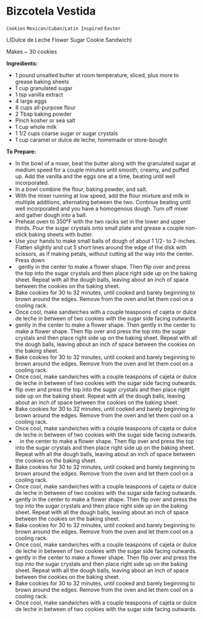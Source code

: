 # Bizcotela Vestida

`Cookies` `Mexican/Cuban/Latin Inspired` `Easter`

L(Dulce de Leche Flower Sugar Cookie Sandwich)

Makes ~ 30 cookies

**Ingredients:**

- 1 pound unsalted butter at room temperature, sliced, plus more to grease baking sheets
- 1 cup granulated sugar
- 1 tsp vanilla extract
- 4 large eggs
- 8 cups all-purpose flour
- 2 Tbsp baking powder
- Pinch kosher or sea salt
- 1 cup whole milk
- 1 1/2 cups coarse sugar or sugar crystals
- 1 cup caramel or dulce de leche, homemade or store-bought

**To Prepare:**

- In the bowl of a mixer, beat the butter along with the granulated sugar at medium speed for a couple minutes until smooth, creamy, and puffed up. Add the vanilla and the eggs one at a time, beating until well incorporated.
- In a bowl combine the flour, baking powder, and salt.
- With the mixer running at low speed, add the flour mixture and milk in multiple additions, alternating between the two. Continue beating until well incorporated and you have a homogenous dough. Turn off mixer and gather dough into a ball.
- Preheat oven to 350°F with the two racks set in the lower and upper thirds. Pour the sugar crystals onto small plate and grease a couple non-stick baking sheets with butter.
- Use your hands to make small balls of dough of about 1 1/2- to 2-inches. Flatten slightly and cut 5 short lines around the edge of the disk with scissors, as if making petals, without cutting all the way into the center. Press down 
-   gently in the center to make a flower shape. Then flip over and press the top into the sugar crystals and then place right side up on the baking sheet. Repeat with all the dough balls, leaving about an inch of space between the cookies on the baking sheet.
- Bake cookies for 30 to 32 minutes, until cooked and barely beginning to brown around the edges. Remove from the oven and let them cool on a cooling rack.
- Once cool, make sandwiches with a couple teaspoons of cajeta or dulce de leche in between of two cookies with the sugar side facing outwards.
- gently in the center to make a flower shape. Then gently in the center to make a flower shape. Then flip over and press the top into the sugar crystals and then place right side up on the baking sheet. Repeat with all the dough balls, leaving about an inch of space between the cookies on the baking sheet.
- Bake cookies for 30 to 32 minutes, until cooked and barely beginning to brown around the edges. Remove from the oven and let them cool on a cooling rack.
- Once cool, make sandwiches with a couple teaspoons of cajeta or dulce de leche in between of two cookies with the sugar side facing outwards.
-  flip over and press the top into the sugar crystals and then place right side up on the baking sheet. Repeat with all the dough balls, leaving about an inch of space between the cookies on the baking sheet.
- Bake cookies for 30 to 32 minutes, until cooked and barely beginning to brown around the edges. Remove from the oven and let them cool on a cooling rack.
- Once cool, make sandwiches with a couple teaspoons of cajeta or dulce de leche in between of two cookies with the sugar side facing outwards.
-    in the center to make a flower shape. Then flip over and press the top into the sugar crystals and then place right side up on the baking sheet. Repeat with all the dough balls, leaving about an inch of space between the cookies on the baking sheet.
- Bake cookies for 30 to 32 minutes, until cooked and barely beginning to brown around the edges. Remove from the oven and let them cool on a cooling rack.
- Once cool, make sandwiches with a couple teaspoons of cajeta or dulce de leche in between of two cookies with the sugar side facing outwards.
- gently in the center to make a flower shape. Then flip over and press the top into the sugar crystals and then place right side up on the baking sheet. Repeat with all the dough balls, leaving about an inch of space between the cookies on the baking sheet.
- Bake cookies for 30 to 32 minutes, until cooked and barely beginning to brown around the edges. Remove from the oven and let them cool on a cooling rack.
- Once cool, make sandwiches with a couple teaspoons of cajeta or dulce de leche in between of two cookies with the sugar side facing outwards.
- gently in the center to make a flower shape. Then flip over and press the top into the sugar crystals and then place right side up on the baking sheet. Repeat with all the dough balls, leaving about an inch of space between the cookies on the baking sheet.
- Bake cookies for 30 to 32 minutes, until cooked and barely beginning to brown around the edges. Remove from the oven and let them cool on a cooling rack.
- Once cool, make sandwiches with a couple teaspoons of cajeta or dulce de leche in between of two cookies with the sugar side facing outwards.
